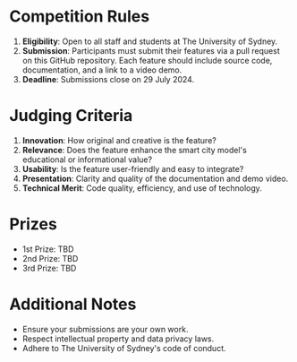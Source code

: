 # Competition Rules

1. **Eligibility**: Open to all staff and students at The University of Sydney.
2. **Submission**: Participants must submit their features via a pull request on this GitHub repository. Each feature should include source code, documentation, and a link to a video demo.
3. **Deadline**: Submissions close on 29 July 2024.

# Judging Criteria

1. **Innovation**: How original and creative is the feature?
2. **Relevance**: Does the feature enhance the smart city model's educational or informational value?
3. **Usability**: Is the feature user-friendly and easy to integrate?
4. **Presentation**: Clarity and quality of the documentation and demo video.
5. **Technical Merit**: Code quality, efficiency, and use of technology.

# Prizes

- 1st Prize: TBD
- 2nd Prize: TBD
- 3rd Prize: TBD

# Additional Notes

- Ensure your submissions are your own work.
- Respect intellectual property and data privacy laws.
- Adhere to The University of Sydney's code of conduct.
